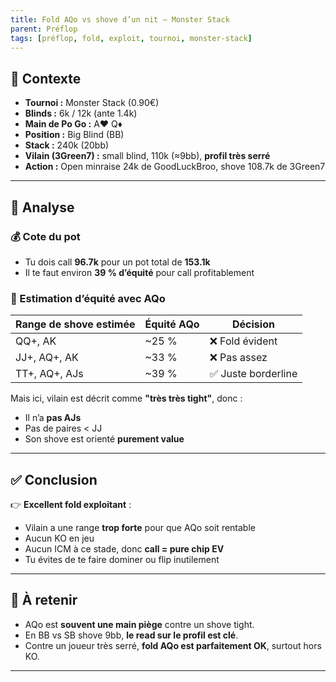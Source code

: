 ```yaml
---
title: Fold AQo vs shove d’un nit – Monster Stack
parent: Préflop
tags: [préflop, fold, exploit, tournoi, monster-stack]
---
```


## 📌 Contexte

- **Tournoi :** Monster Stack (0.90€)
- **Blinds :** 6k / 12k (ante 1.4k)
- **Main de Po Go :** A♥️ Q♦️
- **Position :** Big Blind (BB)
- **Stack :** 240k (20bb)
- **Vilain (3Green7) :** small blind, 110k (≈9bb), **profil très serré**
- **Action :** Open minraise 24k de GoodLuckBroo, shove 108.7k de 3Green7

---

## 🧠 Analyse

### 💰 Cote du pot
- Tu dois call **96.7k** pour un pot total de **153.1k**
- Il te faut environ **39 % d’équité** pour call profitablement

### 🔎 Estimation d’équité avec AQo
| Range de shove estimée | Équité AQo | Décision |
|-------------------------|------------|----------|
| QQ+, AK                 | ~25 %      | ❌ Fold évident |
| JJ+, AQ+, AK            | ~33 %      | ❌ Pas assez |
| TT+, AQ+, AJs           | ~39 %      | ✅ Juste borderline |

Mais ici, vilain est décrit comme **"très très tight"**, donc :
- Il n’a **pas AJs**
- Pas de paires < JJ
- Son shove est orienté **purement value**

---

## ✅ Conclusion

👉 **Excellent fold exploitant** :
- Vilain a une range **trop forte** pour que AQo soit rentable
- Aucun KO en jeu
- Aucun ICM à ce stade, donc **call = pure chip EV**
- Tu évites de te faire dominer ou flip inutilement

---

## 🔁 À retenir

- AQo est **souvent une main piège** contre un shove tight.
- En BB vs SB shove 9bb, **le read sur le profil est clé**.
- Contre un joueur très serré, **fold AQo est parfaitement OK**, surtout hors KO.

---
